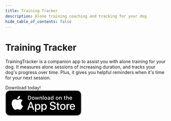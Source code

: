 ```yaml
---
title: Training Tracker
description: Alone training coaching and tracking for your dog
hide_table_of_contents: false
---
```


# Training Tracker

TrainingTracker is a companion app to assist you with alone training for your dog. It measures alone sessions of increasing duration, and tracks your dog's progress over time. Plus, it gives you helpful reminders when it's time for your next session.

Download today! <br />
[![Download](../../../../static/Download.svg)](https://apps.apple.com/us/app/trainingtracker-alone-training/id6449606632)